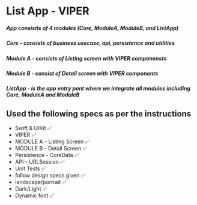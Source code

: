 # List App - VIPER

##### App consisits of 4 modules (Core, ModuleA, ModuleB, and ListApp)
##### Core - consists of business usecase, api, persistence and utilities
##### Module A - consists of Listing screen with VIPER componensts
##### Module B - consist of Detail screen with VIPER components
##### ListApp - is the app entry pont where we integrate all modules including Core, ModuleA and ModuleB

## Used the following specs as per the instructions

- Swift & UIKit ✅
- VIPER ✅
- MODULE A - Listing Screen ✅
- MODULE B - Detail Screen ✅
- Persistence - CoreData ✅
- API - URLSession ✅
- Unit Tests ✅
- follow design specs given ✅
- landscape/portrait ✅
- Dark/Light ✅
- Dynamic font ✅



